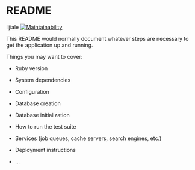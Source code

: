 # README
lijiale
[![Maintainability](https://api.codeclimate.com/v1/badges/d78ab85a8028c8fda985/maintainability)](https://codeclimate.com/github/ljl19971006/backend/maintainability)

This README would normally document whatever steps are necessary to get the
application up and running.

Things you may want to cover:

* Ruby version

* System dependencies

* Configuration

* Database creation

* Database initialization

* How to run the test suite

* Services (job queues, cache servers, search engines, etc.)

* Deployment instructions

* ...  


